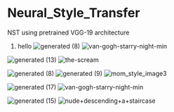 # Neural_Style_Transfer
NST using pretrained VGG-19 architecture

1. hello
![generated (8)](https://user-images.githubusercontent.com/111515619/217524813-ca166a38-d16c-4aea-8da0-2c8cfed94383.jpeg)
![van-gogh-starry-night-min](https://user-images.githubusercontent.com/111515619/217524826-dd8de0ba-c6c8-4e63-8761-7b97068d793f.jpg)

![generated (13)](https://user-images.githubusercontent.com/111515619/217524861-26932162-0cfd-4bde-b849-84ea7a9d0208.jpeg)
![the-scream](https://user-images.githubusercontent.com/111515619/217524877-070a973b-dd11-483a-bc60-f304003d00b9.jpg)

![generated (8)](https://user-images.githubusercontent.com/111515619/217524953-d7fb7606-cf71-4ad7-98d5-22a3584b2a7a.jpeg)
![generated (9)](https://user-images.githubusercontent.com/111515619/217525070-2f2b6c81-d3cf-4a98-8ff1-14825749182c.jpeg)
![mom_style_image3](https://user-images.githubusercontent.com/111515619/217524966-818f66b0-ebf0-4365-8c2e-7819c108cc2c.jpeg)

![generated (17)](https://user-images.githubusercontent.com/111515619/217525445-f8ee02fa-b6e6-4cfe-99fe-ed30a3aa105f.jpeg)
![van-gogh-starry-night-min](https://user-images.githubusercontent.com/111515619/217525481-96383545-d710-4a33-9bb9-9798ce246c15.jpg)

![generated (15)](https://user-images.githubusercontent.com/111515619/217525710-a0854cc9-c771-4123-b286-b1f8f4dbc177.jpeg)
![nude+descending+a+staircase](https://user-images.githubusercontent.com/111515619/217525740-497e0f0f-e3a5-4e2f-b51b-8f55e3c83e38.jpg)
